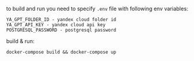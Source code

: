 to build and run you need to specify `.env` file with following env variables:
```
YA_GPT_FOLDER_ID - yandex cloud folder id
YA_GPT_API_KEY - yandex cloud api key
POSTGRESQL_PASSWORD - postgresql password
```

build & run:
```
docker-compose build && docker-compose up
```